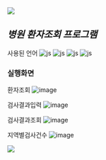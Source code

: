 <img src="https://capsule-render.vercel.app/api?type=waving&color=BDBDC8&height=120&width=100%&section=header" />

## *병원 환자조회 프로그램*


사용된 언어
![js](https://img.shields.io/badge/HTML-239120?style=for-the-badge&logo=html5&logoColor=white)
![js](https://img.shields.io/badge/CSS-239120?&style=for-the-badge&logo=css3&logoColor=white)
![js](https://img.shields.io/badge/JavaScript-F7DF1E?style=for-the-badge&logo=JavaScript&logoColor=white)
![js](https://img.shields.io/badge/Java-ED8B00?style=for-the-badge&logo=openjdk&logoColor=white)




### 실행화면


환자조회
![image](https://github.com/user-attachments/assets/586d6395-dc8e-443e-bb9b-8f327bf4c61f)



검사결과입력
![image](https://github.com/user-attachments/assets/b68aa98a-a07a-4b12-97cb-9436f62bc319)



검사결과조회
![image](https://github.com/user-attachments/assets/b31d00a9-789d-40b7-9b3f-5c27714ef58d)



지역별검사건수
![image](https://github.com/user-attachments/assets/0c8ad03b-e0ba-4b6a-961e-fc80a981b06b)



<img src="https://capsule-render.vercel.app/api?type=waving&color=BDBDC8&height=120&width=100%&section=footer" />
